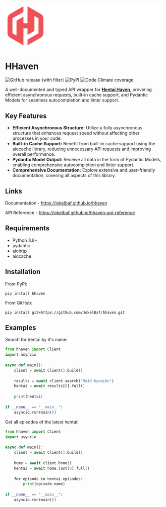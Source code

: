 <picture>
  <source media="(prefers-color-scheme: dark)" srcset="https://github.com/JokelBaf/hhaven/raw/master/docs/assets/logo-dark.png">
  <source media="(prefers-color-scheme: light)" srcset="https://github.com/JokelBaf/hhaven/raw/master/docs/assets/logo-light.png">
  <img alt="Logo" src="https://github.com/JokelBaf/hhaven/raw/master/docs/assets/logo-dark.png">
</picture>


# HHaven
![GitHub release (with filter)](https://img.shields.io/github/v/release/jokelbaf/hhaven?style=for-the-badge&logo=github&label=Version&color=%23c7423e) ![PyPI](https://img.shields.io/pypi/v/hhaven?style=for-the-badge&logo=pypi&logoColor=white) ![Code Climate coverage](https://img.shields.io/codeclimate/coverage/JokelBaf/hhaven?style=for-the-badge&logo=codeclimate&logoColor=white)

A well-documented and typed API wrapper for [**Hentai Haven**](https://hentaihaven.xxx/), providing efficient asynchronous requests, built-in cache support, and Pydantic Models for seamless autocompletion and linter support.

## Key Features
- **Efficient Asynchronous Structure:** Utilize a fully asynchronous structure that enhances request speed without affecting other processes in your code.
- **Built-in Cache Support:** Benefit from built-in cache support using the aiocache library, reducing unnecessary API requests and improving overall performance.
- **Pydantic Model Output:** Receive all data in the form of Pydantic Models, enabling comprehensive autocompletion and linter support.
- **Comprehensive Documentation:** Explore extensive and user-friendly documentation, covering all aspects of this library.

## Links
Documentation - https://jokelbaf.github.io/hhaven

API Reference - https://jokelbaf.github.io/hhaven-api-reference

## Requirements

- Python 3.8+
- pydantic
- aiohttp
- aiocache

## Installation
From PyPi:
```console
pip install hhaven
```
From GitHub:
```console
pip install git+https://github.com/JokelBaf/hhaven.git
```

## Examples
Search for hentai by it's name:
```python
from hhaven import Client
import asyncio

async def main():
    client = await Client().build()

    results = await client.search("Maid Kyouiku")
    hentai = await results[0].full()

    print(hentai)
        
if __name__ == "__main__":
    asyncio.run(main())
```
Get all episodes of the latest hentai:
```python
from hhaven import Client
import asyncio

async def main():
    client = await Client().build()
    
    home = await client.home()
    hentai = await home.last[0].full()
    
    for episode in hentai.episodes:
        print(episode.name)
        
if __name__ == "__main__":
    asyncio.run(main())
```
